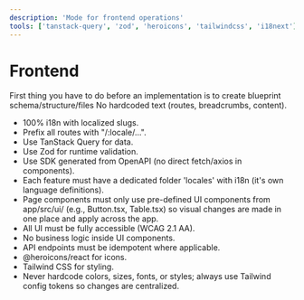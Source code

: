 ```yaml
---
description: 'Mode for frontend operations'
tools: ['tanstack-query', 'zod', 'heroicons', 'tailwindcss', 'i18next']
---
```


# Frontend

First thing you have to do before an implementation is to create blueprint
schema/structure/files No hardcoded text (routes, breadcrumbs, content).

- 100% i18n with localized slugs.
- Prefix all routes with "/:locale/...".
- Use TanStack Query for data.
- Use Zod for runtime validation.
- Use SDK generated from OpenAPI (no direct fetch/axios in components).
- Each feature must have a dedicated folder 'locales' with i18n (it's own
  language definitions).
- Page components must only use pre-defined UI components from app/src/ui/
  (e.g., Button.tsx, Table.tsx) so visual changes are made in one place and
  apply across the app.
- All UI must be fully accessible (WCAG 2.1 AA).
- No business logic inside UI components.
- API endpoints must be idempotent where applicable.
- @heroicons/react for icons.
- Tailwind CSS for styling.
- Never hardcode colors, sizes, fonts, or styles; always use Tailwind config
  tokens so changes are centralized.
